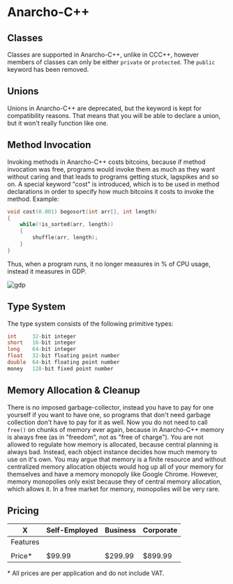 # Anarcho-C++

## Classes
Classes are supported in Anarcho-C++, unlike in CCC++, however members of classes can only be either `private` or `protected`. The `public` keyword has been removed.

## Unions
Unions in Anarcho-C++ are deprecated, but the keyword is kept for compatibility reasons. That means that you will be able to declare a union, but it won't really function like one.

## Method Invocation
Invoking methods in Anarcho-C++ costs bitcoins, because if method invocation was free, programs would invoke them as much as they want without caring and that leads to programs getting stuck, lagspikes and so on. A special keyword "cost" is introduced, which is to be used in method declarations in order to specify how much bitcoins it costs to invoke the method. Example:

```cpp
void cost(0.001) bogosort(int arr[], int length)
{
	while(!is_sorted(arr, length))
	{
		shuffle(arr, length);
	}
}
```

Thus, when a program runs, it no longer measures in % of CPU usage, instead it measures in GDP.

![gdp](https://user-images.githubusercontent.com/12459664/30664964-2685e926-9e58-11e7-9270-c1d896392b8c.png)

## Type System
The type system consists of the following primitive types:
```cpp
int 	32-bit integer
short	16-bit integer
long	64-bit integer
float	32-bit floating point number
double	64-bit floating point number
money	128-bit fixed point number
```

## Memory Allocation & Cleanup
There is no imposed garbage-collector, instead you have to pay for one yourself if you want to have one, so programs that don't need garbage collection don't have to pay for it as well. Now you do not need to call `free()` on chunks of memory ever again, because in Anarcho-C++ memory is always free (as in "freedom", not as "free of charge").
You are not allowed to regulate how memory is allocated, because central planning is always bad. Instead, each object instance decides how much memory to use on it's own. You may argue that memory is a finite resource and without centralized memory allocation objects would hog up all of your memory for themselves and have a memory monopoly like Google Chrome. However, memory monopolies only exist because they of central memory allocation, which allows it. In a free market for memory, monopolies will be very rare.

## Pricing

| X        | Self-Employed | Business | Corporate |
| -------- |-------------- | -------- | --------- |
| Features |               |          |           |
|          |               |          |           |
| Price&ast;   | $99.99        | $299.99  | $899.99   |

&ast; All prices are per application and do not include VAT.
